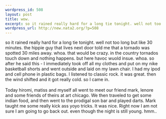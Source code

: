 ```yaml
--- 
wordpress_id: 508
layout: post
title: wow.
excerpt: so it rained really hard for a long tie tonight. well not too long but like 30 minutes. the hippie guy that lives next door told me that a tornado was spotted 30 miles away. whoa. that would be crazy. in the country tornados touch down and nothing happens. but here havoc wuold insue. whoa. so after he said this - I immediately took off all my clothes and put on my nike basketball shorts and went ...
wordpress_url: http://new.nata2.org/?p=508
---
```

so it rained really hard for a long tie tonight. well not too long but like 30 minutes. the hippie guy that lives next door told me that a tornado was spotted 30 miles away. whoa. that would be crazy. in the country tornados touch down and nothing happens. but here havoc wuold insue. whoa. so after he said this - I immediately took off all my clothes and put on my nike basketball shorts and went outside and laid on my lawn chair. I had my ipod and cell phone in plastic bags. I listened to classic rock. it was great. then the wind shifted and it got really cold. so I came in. <br/><br/>Today hiromi, matiss and myself  all went to meet our friend mark, lenore and some friends of theirs at art chicago. We then traveled to get some indian food, and then went to the prodigal son bar and played darts. Mark taught me some really kick ass yoyo tricks. It was nice. Right now I am not sure I am going to go back out. even though the night is still young. hmm.. 

